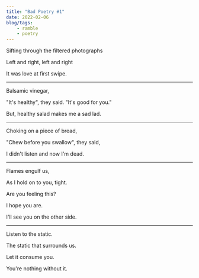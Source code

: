 ```yaml
---
title: "Bad Poetry #1"
date: 2022-02-06
blog/tags:
    - ramble
    - poetry
---
```

Sifting through the filtered photographs

Left and right, left and right

It was love at first swipe.

---

Balsamic vinegar,

"It's healthy", they said. "It's good for you."

But, healthy salad makes me a sad lad.

---

Choking on a piece of bread,

"Chew before you swallow", they said,

I didn't listen and now I'm dead.

---

Flames engulf us,

As I hold on to you, tight.

Are you feeling this?

I hope you are.

I'll see you on the other side.

---

Listen to the static.

The static that surrounds us.

Let it consume you.

You're nothing without it.
